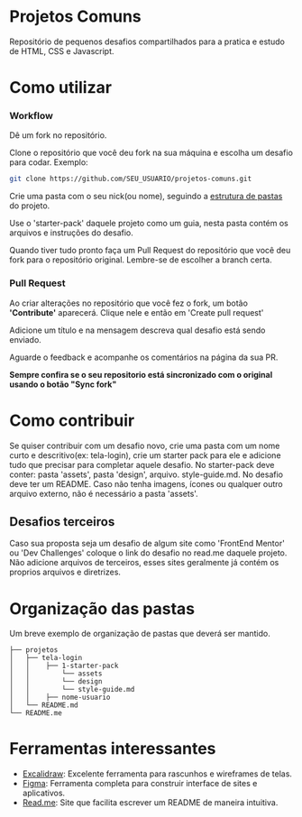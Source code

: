 # Projetos Comuns
Repositório de pequenos desafios compartilhados para a pratica e estudo de HTML, CSS e Javascript. 


# Como utilizar
### Workflow
Dê um fork no repositório.

Clone o repositório que você deu fork na sua máquina e escolha um desafio para codar.
Exemplo:
```bash
git clone https://github.com/SEU_USUARIO/projetos-comuns.git
```

Crie uma pasta com o seu nick(ou nome), seguindo a [estrutura de pastas](#organização-das-pastas) do projeto.

Use o 'starter-pack' daquele projeto como um guia, nesta pasta contém os arquivos e instruções do desafio.

Quando tiver tudo pronto faça um Pull Request do repositório que você deu fork para o repositório original. Lembre-se de escolher a branch certa.


### Pull Request
Ao criar alterações no repositório que você fez o fork, um botão **'Contribute'** aparecerá. Clique nele e então em 'Create pull request'

Adicione um título e na mensagem descreva qual desafio está sendo enviado.

Aguarde o feedback e acompanhe os comentários na página da sua PR.

**Sempre confira se o seu repositorio está sincronizado com o original usando o botão "Sync fork"**


# Como contribuir
Se quiser contribuir com um desafio novo, crie uma pasta com um nome curto e descritivo(ex: tela-login), crie um starter pack para ele e adicione tudo que precisar para completar aquele desafio. No starter-pack deve conter: pasta 'assets', pasta 'design', arquivo. style-guide.md. No desafio deve ter um README.
Caso não tenha imagens, ícones ou qualquer outro arquivo externo, não é necessário a pasta 'assets'.

## Desafios terceiros
Caso sua proposta seja um desafio de algum site como 'FrontEnd Mentor' ou 'Dev Challenges' coloque o link do desafio no read.me daquele projeto. Não adicione arquivos de terceiros, esses sites geralmente já contém os proprios arquivos e diretrizes.


# Organização das pastas
Um breve exemplo de organização de pastas que deverá ser mantido.
```
├── projetos
│   ├── tela-login
│   │    ├── 1-starter-pack
│   │        └── assets
│   │        └── design
│   │        └── style-guide.md
│   │    ├── nome-usuario    
│   └── README.md
└── README.me
```

# Ferramentas interessantes
- [Excalidraw](https://excalidraw.com/): Excelente ferramenta para rascunhos e wireframes de telas.
- [Figma](https://www.figma.com/): Ferramenta completa para construir interface de sites e aplicativos.
- [Read.me](https://readme.so/pt): Site que facilita escrever um README de maneira intuitiva.
